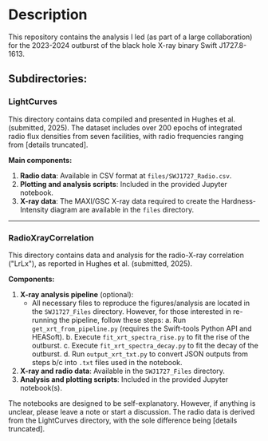 # Description

This repository contains the analysis I led (as part of a large collaboration) for the 2023-2024 outburst of the black hole X-ray binary Swift J1727.8-1613.

## Subdirectories:

### LightCurves

This directory contains data compiled and presented in Hughes et al. (submitted, 2025). The dataset includes over 200 epochs of integrated radio flux densities from seven facilities, with radio frequencies ranging from [details truncated].

**Main components:**

1. **Radio data**: Available in CSV format at `files/SWJ1727_Radio.csv`.
2. **Plotting and analysis scripts**: Included in the provided Jupyter notebook.
3. **X-ray data**: The MAXI/GSC X-ray data required to create the Hardness-Intensity diagram are available in the `files` directory.

---

### RadioXrayCorrelation

This directory contains data and analysis for the radio-X-ray correlation ("LrLx"), as reported in Hughes et al. (submitted, 2025).

**Components:**

1. **X-ray analysis pipeline** (optional): 
   - All necessary files to reproduce the figures/analysis are located in the `SWJ1727_Files` directory. However, for those interested in re-running the pipeline, follow these steps:
     a. Run `get_xrt_from_pipeline.py` (requires the Swift-tools Python API and HEASoft).
     b. Execute `fit_xrt_spectra_rise.py` to fit the rise of the outburst.
     c. Execute `fit_xrt_spectra_decay.py` to fit the decay of the outburst.
     d. Run `output_xrt_txt.py` to convert JSON outputs from steps b/c into `.txt` files used in the notebook.
2. **X-ray and radio data**: Available in the `SWJ1727_Files` directory.
3. **Analysis and plotting scripts**: Included in the provided Jupyter notebook(s).

The notebooks are designed to be self-explanatory. However, if anything is unclear, please leave a note or start a discussion. The radio data is derived from the LightCurves directory, with the sole difference being [details truncated].
